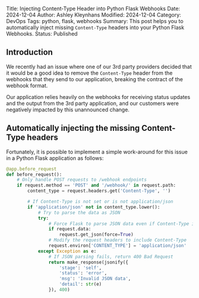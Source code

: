 Title: Injecting Content-Type Header into Python Flask Webhooks
Date: 2024-12-04
Author: Ashley Kleynhans
Modified: 2024-12-04
Category: DevOps
Tags: python, flask, webhooks
Summary: This post helps you to automatically inject missing
    `Content-Type` headers into your Python Flask Webhooks.
Status: Published


## Introduction

We recently had an issue where one of our 3rd party providers decided
that it would be a good idea to remove the `Content-Type` header
from the webhooks that they send to our application, breaking the
contract of the webhook format.

Our application relies heavily on the webhooks for receiving status
updates and the output from the 3rd party application, and our
customers were negatively impacted by this unannounced change.

## Automatically injecting the missing Content-Type headers

Fortunately, it is possible to implement a simple work-around
for this issue in a Python Flask application as follows:

```python
@app.before_request
def before_request():
    # Only handle POST requests to /webhook endpoints
    if request.method == 'POST' and '/webhook/' in request.path:
        content_type = request.headers.get('Content-Type', '')

        # If Content-Type is not set or is not application/json
        if 'application/json' not in content_type.lower():
            # Try to parse the data as JSON
            try:
                # Force Flask to parse JSON data even if Content-Type is not set
                if request.data:
                    request.get_json(force=True)
                # Modify the request headers to include Content-Type
                request.environ['CONTENT_TYPE'] = 'application/json'
            except Exception as e:
                # If JSON parsing fails, return 400 Bad Request
                return make_response(jsonify({
                    'stage': 'self',
                    'status': 'error',
                    'msg': 'Invalid JSON data',
                    'detail': str(e)
                }), 400)
```